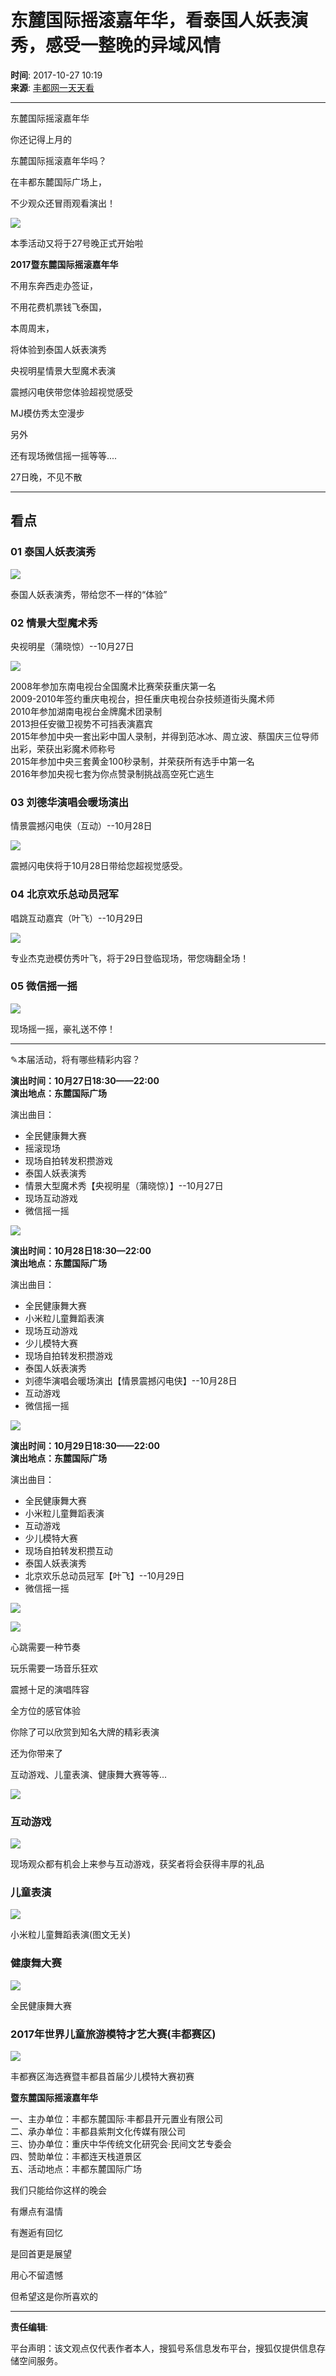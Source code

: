 # 东麓国际摇滚嘉年华，看泰国人妖表演秀，感受一整晚的异域风情

**时间**: 2017-10-27 10:19  
**来源**: [丰都网一天天看](https://www.sohu.com/?spm=smpc.content-abroad.content.1.17322483786922c5DFaX)

---

东麓国际摇滚嘉年华

你还记得上月的

东麓国际摇滚嘉年华吗？

在丰都东麓国际广场上，

不少观众还冒雨观看演出！

![](http://5b0988e595225.cdn.sohucs.com/images/20171027/197dac51491842419bfe8dc8e6943dd1.gif)

本季活动又将于27号晚正式开始啦

**2017暨东麓国际摇滚嘉年华**

不用东奔西走办签证，

不用花费机票钱飞泰国，

本周周末，

将体验到泰国人妖表演秀

央视明星情景大型魔术表演

震撼闪电侠带您体验超视觉感受

MJ模仿秀太空漫步

另外

还有现场微信摇一摇等等....

27日晚，不见不散

---

## 看点

### 01 泰国人妖表演秀

![](http://5b0988e595225.cdn.sohucs.com/images/20171027/95876dc9106046ce888d8b84b5fad0d4.jpeg)

泰国人妖表演秀，带给您不一样的“体验”

### 02 情景大型魔术秀

央视明星（蒲晓惊）--10月27日

![](http://5b0988e595225.cdn.sohucs.com/images/20171027/210355aac33848b59a58846d73bdb31b.jpeg)

2008年参加东南电视台全国魔术比赛荣获重庆第一名  
2009-2010年签约重庆电视台，担任重庆电视台杂技频道街头魔术师  
2010年参加湖南电视台金牌魔术团录制  
2013担任安徽卫视势不可挡表演嘉宾  
2015年参加中央一套出彩中国人录制，并得到范冰冰、周立波、蔡国庆三位导师出彩，荣获出彩魔术师称号  
2015年参加中央三套黄金100秒录制，并荣获所有选手中第一名  
2016年参加央视七套为你点赞录制挑战高空死亡逃生  

### 03 刘德华演唱会暖场演出

情景震撼闪电侠（互动）--10月28日

![](http://5b0988e595225.cdn.sohucs.com/images/20171027/710aac2bbdab4feb81e1c072b9ff7287.jpeg)

震撼闪电侠将于10月28日带给您超视觉感受。

### 04 北京欢乐总动员冠军

唱跳互动嘉宾（叶飞）--10月29日

![](http://5b0988e595225.cdn.sohucs.com/images/20171027/ea364f2baaad436d99b0eb012b5615b0.jpeg)

专业杰克逊模仿秀叶飞，将于29日登临现场，带您嗨翻全场！

### 05 微信摇一摇

![](http://5b0988e595225.cdn.sohucs.com/images/20171027/215dac3638b3427eb0ec7c2f2a8cf700.jpeg)

现场摇一摇，豪礼送不停！

---

✎本届活动，将有哪些精彩内容？

**演出时间：10月27日18:30——22:00**  
**演出地点：东麓国际广场**  

演出曲目：

- 全民健康舞大赛  
- 摇滚现场  
- 现场自拍转发积攒游戏  
- 泰国人妖表演秀  
- 情景大型魔术秀【央视明星（蒲晓惊）】--10月27日  
- 现场互动游戏  
- 微信摇一摇  

![](http://5b0988e595225.cdn.sohucs.com/images/20171027/b447816e8b094d5fbd1d6a8bf7750e92.png)

**演出时间：10月28日18:30—22:00**  
**演出地点：东麓国际广场**  

演出曲目：

- 全民健康舞大赛  
- 小米粒儿童舞蹈表演  
- 现场互动游戏  
- 少儿模特大赛  
- 现场自拍转发积攒游戏  
- 泰国人妖表演秀  
- 刘德华演唱会暖场演出【情景震撼闪电侠】--10月28日  
- 互动游戏  
- 微信摇一摇  

![](http://5b0988e595225.cdn.sohucs.com/images/20171027/22430b7e83a64dacaff955c704325a21.png)

**演出时间：10月29日18:30——22:00**  
**演出地点：东麓国际广场**  

演出曲目：

- 全民健康舞大赛  
- 小米粒儿童舞蹈表演  
- 互动游戏  
- 少儿模特大赛  
- 现场自拍转发积攒互动  
- 泰国人妖表演秀  
- 北京欢乐总动员冠军【叶飞】--10月29日  
- 微信摇一摇  

![](http://5b0988e595225.cdn.sohucs.com/images/20171027/44714eb26f9044568f2bcdf90a612dd1.png)

![](http://5b0988e595225.cdn.sohucs.com/images/20171027/97b838566fc44a278afdfad06a178cc8.gif)

心跳需要一种节奏

玩乐需要一场音乐狂欢

震撼十足的演唱阵容

全方位的感官体验

你除了可以欣赏到知名大牌的精彩表演

还为你带来了

互动游戏、儿童表演、健康舞大赛等等...

![](http://5b0988e595225.cdn.sohucs.com/images/20171027/b9f93d67f08340dca01a8b60f861d692.gif)

### 互动游戏

![](http://5b0988e595225.cdn.sohucs.com/images/20171027/c10c862c9a044f05a3c25c867c65f434.jpeg)

现场观众都有机会上来参与互动游戏，获奖者将会获得丰厚的礼品

### 儿童表演

![](http://5b0988e595225.cdn.sohucs.com/images/20171027/6c2b5de47c8f4dbca2f622b3cd9c3816.gif)

小米粒儿童舞蹈表演(图文无关)

### 健康舞大赛

![](http://5b0988e595225.cdn.sohucs.com/images/20171027/b7cc9e4752124a958dc707c45daf7352.jpeg)

全民健康舞大赛

### 2017年世界儿童旅游模特才艺大赛(丰都赛区)

![](http://5b0988e595225.cdn.sohucs.com/images/20171027/9b4667676e074887aff3baabaad96a7b.jpeg)

丰都赛区海选赛暨丰都县首届少儿模特大赛初赛

**暨东麓国际摇滚嘉年华**  

一、主办单位：丰都东麓国际·丰都县开元置业有限公司  
二、承办单位：丰都县紫荆文化传媒有限公司  
三、协办单位：重庆中华传统文化研究会·民间文艺专委会  
四、赞助单位：丰都连天栈道景区  
五、活动地点：丰都东麓国际广场  

我们只能给你这样的晚会

有爆点有温情

有邂逅有回忆

是回首更是展望

用心不留遗憾

但希望这是你所喜欢的  

---

**责任编辑**:

平台声明：该文观点仅代表作者本人，搜狐号系信息发布平台，搜狐仅提供信息存储空间服务。